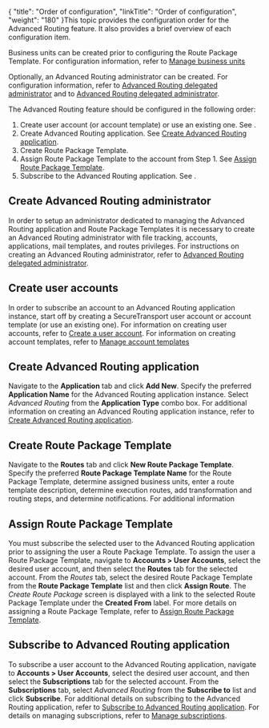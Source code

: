 {
    "title": "Order of configuration",
    "linkTitle": "Order of configuration",
    "weight": "180"
}This topic provides the configuration order for the <span class="mc-variable my_project_variables.Advanced_Routing variable">Advanced Routing</span> feature. It also provides a brief overview of each configuration item.

Business units can be created prior to configuring the Route Package Template. For configuration information, refer to <a href="" class="MCXref xref">Manage business units</a>

Optionally, an <span class="mc-variable my_project_variables.Advanced_Routing variable">Advanced Routing</span> administrator can be created. For configuration information, refer to <a href="../c_st_configuration/t_st_create_delegated_administrator" class="MCXref xref">Advanced Routing delegated administrator</a> and to <a href="../c_st_configuration/t_st_create_delegated_administrator" class="MCXref xref">Advanced Routing delegated administrator</a>.

The <span class="mc-variable my_project_variables.Advanced_Routing variable">Advanced Routing</span> feature should be configured in the following order:

1.  Create user account (or account template) or use an existing one. See .
2.  Create <span class="mc-variable my_project_variables.Advanced_Routing variable">Advanced Routing</span> application. See <a href="../c_st_configuration/t_st_create_advanced_routing_application" class="MCXref xref">Create Advanced Routing application</a>.
3.  Create Route Package Template.
4.  Assign Route Package Template to the account from Step 1. See <a href="../c_st_configuration/t_st_assign_route_package_template" class="MCXref xref">Assign Route Package Template</a>.
5.  Subscribe to the <span class="mc-variable my_project_variables.Advanced_Routing variable">Advanced Routing</span> application. See .

## Create <span class="mc-variable my_project_variables.Advanced_Routing variable">Advanced Routing</span> administrator

In order to setup an administrator dedicated to managing the <span class="mc-variable my_project_variables.Advanced_Routing variable">Advanced Routing</span> application and Route Package Templates it is necessary to create an <span class="mc-variable my_project_variables.Advanced_Routing variable">Advanced Routing</span> administrator with file tracking, accounts, applications, mail templates, and routes privileges. For instructions on creating an <span class="mc-variable my_project_variables.Advanced_Routing variable">Advanced Routing</span> administrator, refer to <a href="../c_st_configuration/t_st_create_delegated_administrator" class="MCXref xref">Advanced Routing delegated administrator</a>.

## Create user accounts

In order to subscribe an account to an <span class="mc-variable my_project_variables.Advanced_Routing variable">Advanced Routing</span> application instance, start off by creating a <span class="mc-variable axway_variables.Component_Short_Name variable">SecureTransport</span> user account or account template (or use an existing one). For information on creating user accounts, refer to <a href="../../accounts/useraccounts/t_st_create_user_account" class="MCXref xref">Create a user account</a>. For information on creating account templates, refer to <a href="../../c_st_advancedaccountadministration/c_st_accounttemplates/t_st_accounttemplates" class="MCXref xref">Manage account templates</a>

## Create <span class="mc-variable my_project_variables.Advanced_Routing variable">Advanced Routing</span> application

Navigate to the **Application** tab and click **Add New**. Specify the preferred **Application Name** for the <span class="mc-variable my_project_variables.Advanced_Routing variable">Advanced Routing</span> application instance. Select *<span class="mc-variable my_project_variables.Advanced_Routing variable">Advanced Routing</span>* from the **Application Type** combo box. For additional information on creating an <span class="mc-variable my_project_variables.Advanced_Routing variable">Advanced Routing</span> application instance, refer to <a href="../c_st_configuration/t_st_create_advanced_routing_application" class="MCXref xref">Create Advanced Routing application</a>.

## Create Route Package Template

Navigate to the **Routes** tab and click **New Route Package Template**. Specify the preferred **Route Package Template Name** for the Route Package Template, determine assigned business units, enter a route template description, determine execution routes, add transformation and routing steps, and determine notifications. For additional information

## Assign Route Package Template

You must subscribe the selected user to the <span class="mc-variable my_project_variables.Advanced_Routing variable">Advanced Routing</span> application prior to assigning the user a Route Package Template. To assign the user a Route Package Template, navigate to **Accounts &gt; User Accounts**, select the desired user account, and then select the **Routes** tab for the selected account. From the *Routes* tab, select the desired Route Package Template from the **Route Package Template** list and then click **Assign Route**. The *Create Route Package* screen is displayed with a link to the selected Route Package Template under the **Created From** label. For more details on assigning a Route Package Template, refer to <a href="../c_st_configuration/t_st_assign_route_package_template" class="MCXref xref">Assign Route Package Template</a>.

## Subscribe to <span class="mc-variable my_project_variables.Advanced_Routing variable">Advanced Routing</span> application

To subscribe a user account to the <span class="mc-variable my_project_variables.Advanced_Routing variable">Advanced Routing</span> application, navigate to **Accounts &gt; User Accounts**, select the desired user account, and then select the **Subscriptions** tab for the selected account. From the **Subscriptions** tab, select *<span class="mc-variable my_project_variables.Advanced_Routing variable">Advanced Routing</span>* from the **Subscribe to** list and click **Subscribe**. For additional details on subscribing to the <span class="mc-variable my_project_variables.Advanced_Routing variable">Advanced Routing</span> application, refer to <a href="../c_st_configuration/t_st_subscribe_advanced_routing_application" class="MCXref xref">Subscribe to Advanced Routing application</a>. For details on managing subscriptions, refer to
<a href="../../accounts/c_st_subscriptions/t_st_subscriptions" class="MCXref xref">Manage subscriptions</a>.
